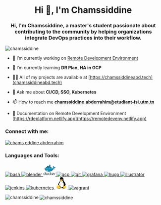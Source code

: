 <h1 align="center">Hi 👋, I'm Chamssiddine</h1>
<h3 align="center">Hi, I'm Chamssiddine, a master's student passionate about contributing to the community by helping organizations integrate DevOps practices into their workflow.</h3>
<p align="left"> <img src="https://komarev.com/ghpvc/?username=chamssiddine&label=Profile%20views&color=0e75b6&style=flat" alt="chamssiddine" /> </p>

- 🔭 I’m currently working on [Remote Development Environment](https://github.com/Chamssiddine/remote-development-environment)

- 🌱 I’m currently learning **DR Plan, HA in GCP**

- 👨‍💻 All of my projects are available at [https://chamssiddineabd.tech](chamssiddineabd.tech)

- 💬 Ask me about **CI/CD, SSO, Kubernetes**

- 📫 How to reach me **chamssiddine.abderrahim@etudiant-isi.utm.tn**

- 📄 Documentation on Remote Development Environment [https://rdeplatform.netlify.app](https://remotedevenv.netlify.app)

<h3 align="left">Connect with me:</h3>
<p align="left">
<a href="https://linkedin.com/in/chams eddine abderrahim" target="blank"><img align="center" src="https://raw.githubusercontent.com/rahuldkjain/github-profile-readme-generator/master/src/images/icons/Social/linked-in-alt.svg" alt="chams eddine abderrahim" height="30" width="40" /></a>
</p>

<h3 align="left">Languages and Tools:</h3>
<p align="left"> <a href="https://www.gnu.org/software/bash/" target="_blank" rel="noreferrer"> <img src="https://www.vectorlogo.zone/logos/gnu_bash/gnu_bash-icon.svg" alt="bash" width="40" height="40"/> </a> <a href="https://www.blender.org/" target="_blank" rel="noreferrer"> <img src="https://download.blender.org/branding/community/blender_community_badge_white.svg" alt="blender" width="40" height="40"/> </a> <a href="https://www.docker.com/" target="_blank" rel="noreferrer"> <img src="https://raw.githubusercontent.com/devicons/devicon/master/icons/docker/docker-original-wordmark.svg" alt="docker" width="40" height="40"/> </a> <a href="https://cloud.google.com" target="_blank" rel="noreferrer"> <img src="https://www.vectorlogo.zone/logos/google_cloud/google_cloud-icon.svg" alt="gcp" width="40" height="40"/> </a> <a href="https://git-scm.com/" target="_blank" rel="noreferrer"> <img src="https://www.vectorlogo.zone/logos/git-scm/git-scm-icon.svg" alt="git" width="40" height="40"/> </a> <a href="https://grafana.com" target="_blank" rel="noreferrer"> <img src="https://www.vectorlogo.zone/logos/grafana/grafana-icon.svg" alt="grafana" width="40" height="40"/> </a> <a href="https://gohugo.io/" target="_blank" rel="noreferrer"> <img src="https://api.iconify.design/logos-hugo.svg" alt="hugo" width="40" height="40"/> </a> <a href="https://www.adobe.com/in/products/illustrator.html" target="_blank" rel="noreferrer"> <img src="https://www.vectorlogo.zone/logos/adobe_illustrator/adobe_illustrator-icon.svg" alt="illustrator" width="40" height="40"/> </a> <a href="https://www.jenkins.io" target="_blank" rel="noreferrer"> <img src="https://www.vectorlogo.zone/logos/jenkins/jenkins-icon.svg" alt="jenkins" width="40" height="40"/> </a> <a href="https://kubernetes.io" target="_blank" rel="noreferrer"> <img src="https://www.vectorlogo.zone/logos/kubernetes/kubernetes-icon.svg" alt="kubernetes" width="40" height="40"/> </a> <a href="https://www.linux.org/" target="_blank" rel="noreferrer"> <img src="https://raw.githubusercontent.com/devicons/devicon/master/icons/linux/linux-original.svg" alt="linux" width="40" height="40"/> </a> <a href="https://www.vagrantup.com/" target="_blank" rel="noreferrer"> <img src="https://www.vectorlogo.zone/logos/vagrantup/vagrantup-icon.svg" alt="vagrant" width="40" height="40"/> </a> </p>

<p><img align="left" src="https://github-readme-stats.vercel.app/api/top-langs?username=chamssiddine&show_icons=true&locale=en&layout=compact" alt="chamssiddine" /></p>

<p>&nbsp;<img align="center" src="https://github-readme-stats.vercel.app/api?username=chamssiddine&show_icons=true&locale=en" alt="chamssiddine" /></p>
